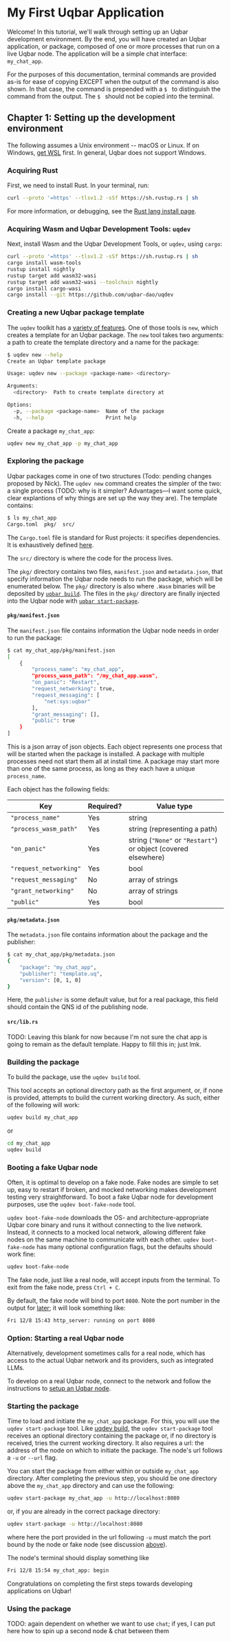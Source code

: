 # My First Uqbar Application

Welcome!
In this tutorial, we'll walk through setting up an Uqbar development environment.
By the end, you will have created an Uqbar application, or package, composed of one or more processes that run on a live Uqbar node. The application will be a simple chat interface: `my_chat_app`.

For the purposes of this documentation, terminal commands are provided as-is for ease of copying EXCEPT when the output of the command is also shown. In that case, the command is prepended with a `$ ` to distinguish the command from the output. The `$ ` should not be copied into the terminal.

## Chapter 1: Setting up the development environment

The following assumes a Unix environment -- macOS or Linux.
If on Windows, [get WSL](https://learn.microsoft.com/en-us/windows/wsl/install) first.
In general, Uqbar does not support Windows.

### Acquiring Rust

First, we need to install Rust. In your terminal, run:

```bash
curl --proto '=https' --tlsv1.2 -sSf https://sh.rustup.rs | sh
```

For more information, or debugging, see the [Rust lang install page](https://www.rust-lang.org/tools/install).

### Acquiring Wasm and Uqbar Development Tools: `uqdev`

Next, install Wasm and the Uqbar Development Tools, or `uqdev`, using `cargo`:

```bash
curl --proto '=https' --tlsv1.2 -sSf https://sh.rustup.rs | sh
cargo install wasm-tools
rustup install nightly
rustup target add wasm32-wasi
rustup target add wasm32-wasi --toolchain nightly
cargo install cargo-wasi
cargo install --git https://github.com/uqbar-dao/uqdev
```

### Creating a new Uqbar package template

The `uqdev` toolkit has a [variety of features](https://github.com/uqbar-dao/uqdev).
One of those tools is `new`, which creates a template for an Uqbar package. The `new` tool takes two arguments: a path to create the template directory and a name for the package:

```bash
$ uqdev new --help
Create an Uqbar template package

Usage: uqdev new --package <package-name> <directory>

Arguments:
  <directory>  Path to create template directory at

Options:
  -p, --package <package-name>  Name of the package
  -h, --help                    Print help
```

Create a package `my_chat_app`:

```bash
uqdev new my_chat_app -p my_chat_app
```

### Exploring the package

Uqbar packages come in one of two structures (Todo: pending changes proposed by Nick).
The `uqdev new` command creates the simpler of the two: a single process (TODO: why is it simpler? Advantages—I want some quick, clear explantions of why things are set up the way they are).
The template contains:

```bash
$ ls my_chat_app
Cargo.toml  pkg/  src/
```

The `Cargo.toml` file is standard for Rust projects: it specifies dependencies.
It is exhaustively defined [here](https://doc.rust-lang.org/cargo/reference/manifest.html).

The `src/` directory is where the code for the process lives.

The `pkg/` directory contains two files, `manifest.json` and `metadata.json`, that specify information the Uqbar node needs to run the package, which will be enumerated below. The `pkg/` directory is also where `.Wasm` binaries will be deposited by [`uqbar build`](#building-the-package).
The files in the `pkg/` directory are finally injected into the Uqbar node with [`uqbar start-package`](#starting-the-package).

#### `pkg/manifest.json`

The `manifest.json` file contains information the Uqbar node needs in order to run the package:

```bash
$ cat my_chat_app/pkg/manifest.json
[
    {
        "process_name": "my_chat_app",
        "process_wasm_path": "/my_chat_app.wasm",
        "on_panic": "Restart",
        "request_networking": true,
        "request_messaging": [
            "net:sys:uqbar"
        ],
        "grant_messaging": [],
        "public": true
    }
]
```

This is a json array of json objects. Each object represents one process that will be started when the package is installed. A package with multiple processes need not start them all at install time. A package may start more than one of the same process, as long as they each have a unique `process_name`.

Each object has the following fields:

Key                    | Required? | Value type
---------------------- | --------- | ----------
`"process_name"`       | Yes       | string
`"process_wasm_path"`  | Yes       | string (representing a path)
`"on_panic"`           | Yes       | string (`"None"` or `"Restart"`) or object (covered elsewhere)
`"request_networking"` | Yes       | bool
`"request_messaging"`  | No        | array of strings
`"grant_networking"`   | No        | array of strings
`"public"`             | Yes       | bool

#### `pkg/metadata.json`

The `metadata.json` file contains information about the package and the publisher:

```bash
$ cat my_chat_app/pkg/metadata.json
{
    "package": "my_chat_app",
    "publisher": "template.uq",
    "version": [0, 1, 0]
}
```

Here, the `publisher` is some default value, but for a real package, this field should contain the QNS id of the publishing node.

#### `src/lib.rs`

TODO: Leaving this blank for now because I'm not sure the chat app is going to remain as the default template. Happy to fill this in; just lmk.

### Building the package

To build the package, use the `uqdev build` tool.

This tool accepts an optional directory path as the first argument, or, if none is provided, attempts to build the current working directory. As such, either of the following will work:

```bash
uqdev build my_chat_app
```

or

```bash
cd my_chat_app
uqdev build
```

### Booting a fake Uqbar node

Often, it is optimal to develop on a fake node. Fake nodes are simple to set up, easy to restart if broken, and mocked networking makes development testing very straightforward.
To boot a fake Uqbar node for development purposes, use the `uqdev boot-fake-node` tool.

`uqdev boot-fake-node` downloads the OS- and architecture-appropriate Uqbar core binary and runs it without connecting to the live network.
Instead, it connects to a mocked local network, allowing different fake nodes on the same machine to communicate with each other.
`uqdev boot-fake-node` has many optional configuration flags, but the defaults should work fine:

```bash
uqdev boot-fake-node
```

The fake node, just like a real node, will accept inputs from the terminal.
To exit from the fake node, press `Ctrl + C`.

By default, the fake node will bind to port `8080`.
Note the port number in the output for [later](#starting-the-package); it will look something like:

```bash
Fri 12/8 15:43 http_server: running on port 8080
```

### Option: Starting a real Uqbar node

Alternatively, development sometimes calls for a real node, which has access to the actual Uqbar network and its providers, such as integrated LLMs.

To develop on a real Uqbar node, connect to the network and follow the instructions to [setup an Uqbar node](https://github.com/uqbar-dao/uqbar?tab=readme-ov-file#setup).

### Starting the package

Time to load and initiate the `my_chat_app` package. For this, you will use the `uqdev start-package` tool.
Like [uqdev build](#building-the-package), the `uqdev start-package` tool receives an optional directory containing the package or, if no directory is received, tries the current working directory. It also requires a url: the address of the node on which to initiate the package.
The node's url follows a `-u` or `--url` flag.

You can start the package from either within or outside `my_chat_app` directory. After completing the previous step, you should be one directory above the `my_chat_app` directory and can use the following: 

```bash
uqdev start-package my_chat_app -u http://localhost:8080
```

or, if you are already in the correct package directory:

```bash
uqdev start-package -u http://localhost:8080
```

where here the port provided in the url following `-u` must match the port bound by the node or fake node (see discussion [above](#booting-a-fake-uqbar-node)).

The node's terminal should display something like

```bash
Fri 12/8 15:54 my_chat_app: begin
```

Congratulations on completing the first steps towards developing applications on Uqbar!

### Using the package

TODO: again dependent on whether we want to use `chat`; if yes, I can put here how to spin up a second node & chat between them
